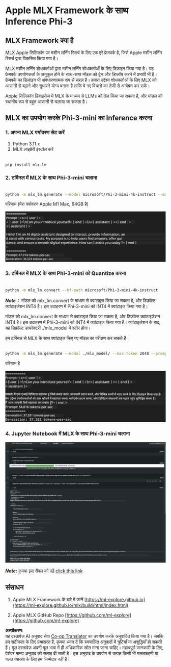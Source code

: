 <!--
CO_OP_TRANSLATOR_METADATA:
{
  "original_hash": "dcb656f3d206fc4968e236deec5d4384",
  "translation_date": "2025-07-17T10:05:05+00:00",
  "source_file": "md/03.FineTuning/03.Inference/MLX_Inference.md",
  "language_code": "hi"
}
-->
# **Apple MLX Framework के साथ Inference Phi-3**

## **MLX Framework क्या है**

MLX Apple सिलिकॉन पर मशीन लर्निंग रिसर्च के लिए एक एरे फ्रेमवर्क है, जिसे Apple मशीन लर्निंग रिसर्च द्वारा विकसित किया गया है।

MLX मशीन लर्निंग शोधकर्ताओं द्वारा मशीन लर्निंग शोधकर्ताओं के लिए डिज़ाइन किया गया है। यह फ्रेमवर्क उपयोगकर्ता के अनुकूल होने के साथ-साथ मॉडल को ट्रेन और डिप्लॉय करने में प्रभावी भी है। फ्रेमवर्क का डिज़ाइन भी अवधारणात्मक रूप से सरल है। हमारा उद्देश्य शोधकर्ताओं के लिए MLX को आसानी से बढ़ाने और सुधारने योग्य बनाना है ताकि वे नए विचारों का तेजी से अन्वेषण कर सकें।

Apple सिलिकॉन डिवाइसेज में MLX के माध्यम से LLMs को तेज़ किया जा सकता है, और मॉडल को स्थानीय रूप से बहुत आसानी से चलाया जा सकता है।

## **MLX का उपयोग करके Phi-3-mini का Inference करना**

### **1. अपना MLX पर्यावरण सेट करें**

1. Python 3.11.x
2. MLX लाइब्रेरी इंस्टॉल करें

```bash

pip install mlx-lm

```

### **2. टर्मिनल में MLX के साथ Phi-3-mini चलाना**

```bash

python -m mlx_lm.generate --model microsoft/Phi-3-mini-4k-instruct --max-token 2048 --prompt  "<|user|>\nCan you introduce yourself<|end|>\n<|assistant|>"

```

परिणाम (मेरा पर्यावरण Apple M1 Max, 64GB है)

![Terminal](../../../../../translated_images/01.5cf57df8f7407cf9281c0237f4e69c3728b8817253aad0835d14108b07c83c88.hi.png)

### **3. टर्मिनल में MLX के साथ Phi-3-mini को Quantize करना**

```bash

python -m mlx_lm.convert --hf-path microsoft/Phi-3-mini-4k-instruct

```

***Note：*** मॉडल को mlx_lm.convert के माध्यम से क्वांटाइज़ किया जा सकता है, और डिफ़ॉल्ट क्वांटाइज़ेशन INT4 है। इस उदाहरण में Phi-3-mini को INT4 में क्वांटाइज़ किया गया है।

मॉडल को mlx_lm.convert के माध्यम से क्वांटाइज़ किया जा सकता है, और डिफ़ॉल्ट क्वांटाइज़ेशन INT4 है। इस उदाहरण में Phi-3-mini को INT4 में क्वांटाइज़ किया गया है। क्वांटाइज़ेशन के बाद, यह डिफ़ॉल्ट डायरेक्टरी ./mlx_model में स्टोर होगा।

हम टर्मिनल से MLX के साथ क्वांटाइज़ किए गए मॉडल का परीक्षण कर सकते हैं।

```bash

python -m mlx_lm.generate --model ./mlx_model/ --max-token 2048 --prompt  "<|user|>\nCan you introduce yourself<|end|>\n<|assistant|>"

```

परिणाम है

![INT4](../../../../../translated_images/02.7b188681a8eadbc111aba8d8006e4b3671788947a99a46329261e169dd2ec29f.hi.png)

### **4. Jupyter Notebook में MLX के साथ Phi-3-mini चलाना**

![Notebook](../../../../../translated_images/03.b9705a3a5aaa89f9eb0ca04c1a4565dfe4a5e8cc68604227d2eab149fef1d3c7.hi.png)

***Note:*** कृपया इस सैंपल को पढ़ें [click this link](../../../../../code/03.Inference/MLX/MLX_DEMO.ipynb)

## **संसाधन**

1. Apple MLX Framework के बारे में जानें [https://ml-explore.github.io](https://ml-explore.github.io/mlx/build/html/index.html)

2. Apple MLX GitHub Repo [https://github.com/ml-explore](https://github.com/ml-explore)

**अस्वीकरण**:  
यह दस्तावेज़ AI अनुवाद सेवा [Co-op Translator](https://github.com/Azure/co-op-translator) का उपयोग करके अनुवादित किया गया है। जबकि हम सटीकता के लिए प्रयासरत हैं, कृपया ध्यान दें कि स्वचालित अनुवादों में त्रुटियाँ या अशुद्धियाँ हो सकती हैं। मूल दस्तावेज़ अपनी मूल भाषा में ही अधिकारिक स्रोत माना जाना चाहिए। महत्वपूर्ण जानकारी के लिए, पेशेवर मानव अनुवाद की सलाह दी जाती है। इस अनुवाद के उपयोग से उत्पन्न किसी भी गलतफहमी या गलत व्याख्या के लिए हम जिम्मेदार नहीं हैं।